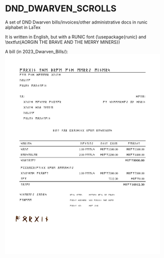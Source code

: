 # DND_DWARVEN_SCROLLS
A set of DND Dwarven bills/invoices/other administrative docs in runic alphabet in LaTex

It is written in English, but with a RUNIC font (\usepackage{runic} and \textfut{AORGIN THE BRAVE AND THE MERRY MINERS})

A bill (in 2023_Dwarven_Bills/):
![A Dwarven Bill](2023_Dwarven_Bills/bill.png "A Dwarven Bill")
